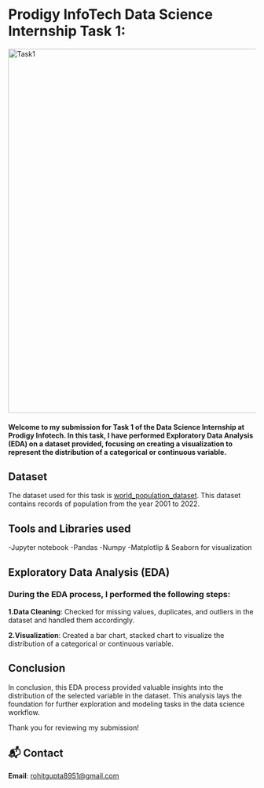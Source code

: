 # Prodigy InfoTech Data Science Internship Task 1:

<img width="742" alt="Task1" src="https://github.com/user-attachments/assets/50ef752a-c4e8-406a-bdd2-4234714dc99b" />

#### Welcome to my submission for Task 1 of the Data Science Internship at Prodigy Infotech. In this task, I have performed Exploratory Data Analysis (EDA) on a dataset provided, focusing on creating a visualization to represent the distribution of a categorical or continuous variable.

## Dataset
 The dataset used for this task is <a href="https://data.worldbank.org/indicator/SP.POP.TOTL">world_population_dataset</a>. This dataset contains records of population from the year 2001 to 2022.

## Tools and Libraries used
 -Jupyter notebook
 -Pandas
 -Numpy
 -Matplotlip & Seaborn for visualization
## Exploratory Data Analysis (EDA)
### During the EDA process, I performed the following steps:

 **1.Data Cleaning**: Checked for missing values, duplicates, and outliers in the dataset and handled them accordingly.

 **2.Visualization**: Created a bar chart, stacked chart to visualize the distribution of a categorical or continuous variable.

## Conclusion
 In conclusion, this EDA process provided valuable insights into the distribution of the selected variable in the dataset. This analysis lays the foundation for further exploration and modeling tasks in the data science workflow.

 Thank you for reviewing my submission!

## 📬 Contact
 **Email**: rohitgupta8951@gmail.com
